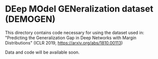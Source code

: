 # DEep MOdel GENeralization dataset (DEMOGEN)

This directory contains code necessary for using the dataset used in:
"Predicting the Generalization Gap in Deep Networks with Margin Distributions" (ICLR 2019, https://arxiv.org/abs/1810.00113)

Data and code will be available soon.
